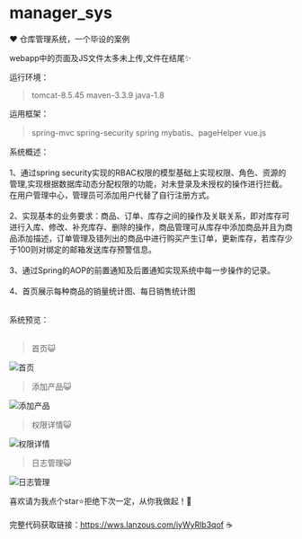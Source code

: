 # manager_sys
:heart: 仓库管理系统，一个毕设的案例

webapp中的页面及JS文件太多未上传,文件在结尾:sparkles:

运行环境：
>tomcat-8.5.45
>maven-3.3.9
>java-1.8

运用框架：
>spring-mvc
>spring-security
>spring
>mybatis、pageHelper
>vue.js

系统概述：<br><br>
1、通过spring security实现的RBAC权限的模型基础上实现权限、角色、资源的管理,实现根据数据库动态分配权限的功能，对未登录及未授权的操作进行拦截。在用户管理中心，管理员可添加用户代替了自行注册方式。<br><br>
2、实现基本的业务要求：商品、订单、库存之间的操作及关联关系，即对库存可进行入库、修改、补充库存、删除的操作，商品管理可从库存中添加商品并且为商品添加描述，订单管理及错列出的商品中进行购买产生订单，更新库存，若库存少于100则对绑定的邮箱发送库存预警信息。<br><br>
3、通过Spring的AOP的前置通知及后置通知实现系统中每一步操作的记录。<br><br>
4、首页展示每种商品的销量统计图、每日销售统计图<br><br>

系统预览：<br><br>
>首页:smiley_cat:<br>

![首页](https://img-blog.csdnimg.cn/20210204165650835.png)

>添加产品:smiley_cat:<br>

![添加产品](https://img-blog.csdnimg.cn/20210204170010891.png)

>权限详情:smiley_cat:<br>

![权限详情](https://img-blog.csdnimg.cn/20210204170305447.png)

>日志管理:smiley_cat:<br>

![日志管理](https://img-blog.csdnimg.cn/202102041704436.png)

喜欢请为我点个star:star:拒绝下次一定，从你我做起！:cherry_blossom:<br><br>
完整代码获取链接：https://wws.lanzous.com/iyWyRlb3qof :coffee: 
